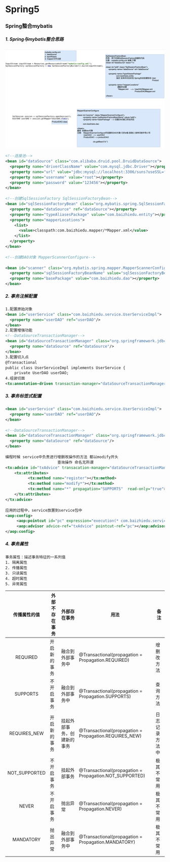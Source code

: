 # Spring5

### Spring整合mybatis

##### 1. Spring与mybatis整合思路

![image-20200504141407141](images/image-20200504141407141.png)

~~~xml
<!--连接池-->
<bean id="dataSource" class="com.alibaba.druid.pool.DruidDataSource">
  <property name="driverClassName" value="com.mysql.jdbc.Driver"></property>
  <property name="url" value="jdbc:mysql://localhost:3306/suns?useSSL=false"></property>
  <property name="username" value="root"></property>
  <property name="password" value="123456"></property>
</bean>

<!--创建SqlSessionFactory SqlSessionFactoryBean-->
<bean id="sqlSessionFactoryBean" class="org.mybatis.spring.SqlSessionFactoryBean">
  <property name="dataSource" ref="dataSource"></property>
  <property name="typeAliasesPackage" value="com.baizhiedu.entity"></property>
  <property name="mapperLocations">
    <list>
      <value>classpath:com.baizhiedu.mapper/*Mapper.xml</value>
    </list>
  </property>
</bean>

<!--创建DAO对象 MapperScannerConfigure-->

<bean id="scanner" class="org.mybatis.spring.mapper.MapperScannerConfigurer">
  <property name="sqlSessionFactoryBeanName" value="sqlSessionFactoryBean"></property>
  <property name="basePackage" value="com.baizhiedu.dao"></property>
</bean>
~~~

##### 2. 事务注解配置

~~~xml
1.配置原始对象
<bean id="userService" class="com.baizhiedu.service.UserServiceImpl">
  <property name="userDAO" ref="userDAO"/>
</bean>
2.配置增强功能
<!--DataSourceTransactionManager-->
<bean id="dataSourceTransactionManager" class="org.springframework.jdbc.datasource.DataSourceTransactionManager">
  <property name="dataSource" ref="dataSource"/>
</bean>
3.配置切入点
@Transactional
public class UserServiceImpl implements UserService {
    private UserDAO userDAO;
4.组装切面
<tx:annotation-driven transaction-manager="dataSourceTransactionManager"/>
~~~

##### 3. 事务标签式配置

~~~xml
<bean id="userService" class="com.baizhiedu.service.UserServiceImpl">
  <property name="userDAO" ref="userDAO"/>
</bean>

<!--DataSourceTransactionManager-->
<bean id="dataSourceTransactionManager" class="org.springframework.jdbc.datasource.DataSourceTransactionManager">
  <property name="dataSource" ref="dataSource"/>
</bean>

编程时候 service中负责进行增删改操作的方法 都以modify开头
                       查询操作 命名无所谓 
<tx:advice id="txAdvice" transacation-manager="dataSourceTransactionManager">
    <tx:attributes>
          <tx:method name="register"></tx:method>
          <tx:method name="modify*"></tx:method>
          <tx:method name="*" propagation="SUPPORTS"  read-only="true"></tx:method>
    </tx:attributes>
</tx:advice>

应用的过程中，service放置到service包中
<aop:config>
     <aop:pointcut id="pc" expression="execution(* com.baizhiedu.service..*.*(..))"></aop:pointcut>
     <aop:advisor advice-ref="txAdvice" pointcut-ref="pc"></aop:advisor>
</aop:config>
~~~

##### 4. 事务属性

~~~
事务属性：描述事务特征的一系列值 
1. 隔离属性
2. 传播属性
3. 只读属性
4. 超时属性
5. 异常属性 
~~~

| 传播属性的值  | 外部不存在事务 | 外部存在事务               | 用法                                                    | 备注           |
| :-----------: | -------------- | -------------------------- | ------------------------------------------------------- | -------------- |
|   REQUIRED    | 开启新的事务   | 融合到外部事务中           | @Transactional(propagation = Propagation.REQUIRED)      | 增删改方法     |
|   SUPPORTS    | 不开启事务     | 融合到外部事务中           | @Transactional(propagation = Propagation.SUPPORTS)      | 查询方法       |
| REQUIRES_NEW  | 开启新的事务   | 挂起外部事务，创建新的事务 | @Transactional(propagation = Propagation.REQUIRES_NEW)  | 日志记录方法中 |
| NOT_SUPPORTED | 不开启事务     | 挂起外部事务               | @Transactional(propagation = Propagation.NOT_SUPPORTED) | 极其不常用     |
|     NEVER     | 不开启事务     | 抛出异常                   | @Transactional(propagation = Propagation.NEVER)         | 极其不常用     |
|   MANDATORY   | 抛出异常       | 融合到外部事务中           | @Transactional(propagation = Propagation.MANDATORY)     | 极其不常用     |